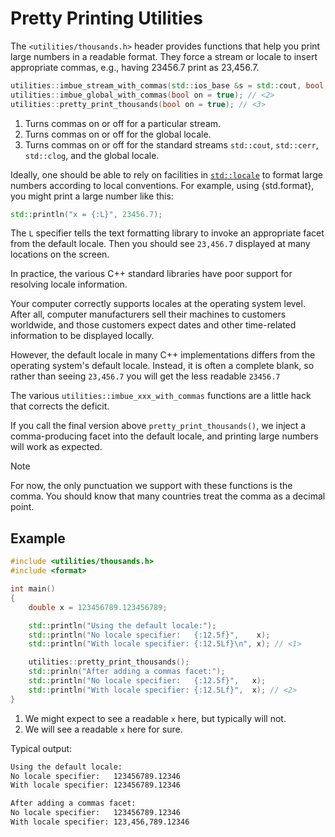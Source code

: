 # Pretty Printing Utilities

The `<utilities/thousands.h>` header provides functions that help you print large numbers in a readable format.
They force a stream or locale to insert appropriate commas, e.g., having 23456.7 print as 23,456.7.

```c++
utilities::imbue_stream_with_commas(std::ios_base &s = std::cout, bool on = true); // <1>
utilities::imbue_global_with_commas(bool on = true); // <2>
utilities::pretty_print_thousands(bool on = true); // <3>
```

1. Turns commas on or off for a particular stream.
2. Turns commas on or off for the global locale.
3. Turns commas on or off for the standard streams `std::cout`, `std::cerr`, `std::clog`, and the global locale.

Ideally, one should be able to rely on facilities in [`std::locale`] to format large numbers according to local conventions.
For example, using {std.format}, you might print a large number like this:

```c++
std::println("x = {:L}", 23456.7);
```

The `L` specifier tells the text formatting library to invoke an appropriate facet from the default locale.
Then you should see `23,456.7` displayed at many locations on the screen.

In practice, the various C++ standard libraries have poor support for resolving locale information.

Your computer correctly supports locales at the operating system level.
After all, computer manufacturers sell their machines to customers worldwide, and those customers expect dates and other time-related information to be displayed locally.

However, the default locale in many C++ implementations differs from the operating system's default locale.
Instead, it is often a complete blank, so rather than seeing `23,456.7` you will get the less readable `23456.7`

The various `utilities::imbue_xxx_with_commas` functions are a little hack that corrects the deficit.

If you call the final version above `pretty_print_thousands()`, we inject a comma-producing facet into the default locale, and printing large numbers will work as expected.

> [!NOTE]
> For now, the only punctuation we support with these functions is the comma.
> You should know that many countries treat the comma as a decimal point.

## Example

```cpp
#include <utilities/thousands.h>
#include <format>

int main()
{
    double x = 123456789.123456789;

    std::println("Using the default locale:");
    std::println("No locale specifier:   {:12.5f}",    x);
    std::println("With locale specifier: {:12.5Lf}\n", x); // <1>

    utilities::pretty_print_thousands();
    std::prinln("After adding a commas facet:");
    std::println("No locale specifier:   {:12.5f}",   x);
    std::println("With locale specifier: {:12.5Lf}",  x); // <2>
}
```

1. We might expect to see a readable `x` here, but typically will not.
2. We will see a readable `x` here for sure.

Typical output:

```txt
Using the default locale:
No locale specifier:   123456789.12346
With locale specifier: 123456789.12346

After adding a commas facet:
No locale specifier:   123456789.12346
With locale specifier: 123,456,789.12346
```

<!-- Reference Links -->

[`std::locale`]: https://en.cppreference.com/w/cpp/locale/locale.html
